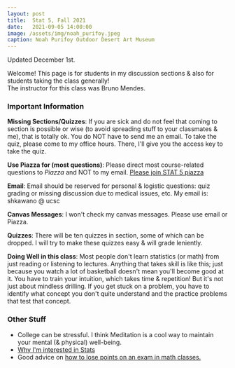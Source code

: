 ```yaml
---
layout: post
title:  Stat 5, Fall 2021
date:   2021-09-05 14:00:00
image: /assets/img/noah_purifoy.jpeg
caption: Noah Purifoy Outdoor Desert Art Museum
---
```


Updated December 1st.

Welcome!
This page is for students in my discussion sections & also for students taking the class generally!  
The instructor for this class was Bruno Mendes.

### Important Information

**Missing Sections/Quizzes**: If you are sick and do not feel that coming to section is possible or wise (to avoid spreading stuff to your classmates & me), that is totally ok.  You do NOT have to send me an email.  To take the quiz, please come to my office hours. There, I'll give you the access key to take the quiz.

**Use Piazza for (most questions)**: Please direct most course-related questions to *Piazza* and NOT to my email.  [Please join STAT 5 piazza](https://piazza.com/uc_santa_cruz/fall2021/stat5/home)

**Email**:  Email should be reserved for personal & logistic questions: quiz grading or missing discussion due to medical issues, etc. My email is: shkawano @ ucsc

**Canvas Messages**: I won't check my canvas messages. Please use email or Piazza.

**Quizzes**:  There will be ten quizzes in section, some of which can be dropped. I will try to make these quizzes easy & will grade leniently.

**Doing Well in this class**: Most people don't learn statistics (or math) from just reading or listening to lectures. Anything that takes skill is like this; just because you watch a lot of basketball doesn't mean you'll become good at it.  You have to train your intuition, which takes time & repetition! But it's not just about mindless drilling. If you get stuck on a problem, you have to identify what concept you don't quite understand and the practice problems that test that concept.  

### Other Stuff

* College can be stressful. I think Meditation is a cool way to maintain your mental (& physical) well-being. 
* [Why I'm interested in Stats](https://sho-kawano.github.io/2021/09/08/why-stats/)
* Good advice on [how to lose points on an exam in math classes.](http://acritch.com/losemarks/)
